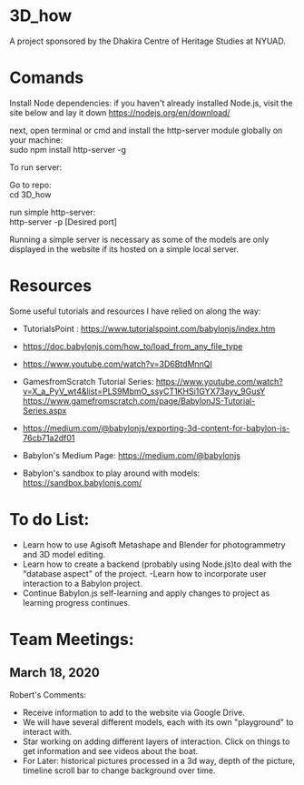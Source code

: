 # 3D_how
A project sponsored by the Dhakira Centre of Heritage Studies at NYUAD.


# Comands 
Install Node dependencies:
if you haven't already installed Node.js, visit the site below and lay it down
https://nodejs.org/en/download/

next, open terminal or cmd and install the http-server module globally on your machine:   
sudo npm install http-server -g

To run server:

Go to repo:    
cd 3D_how

run simple http-server:   
http-server -p [Desired port]

Running a simple server is necessary as some of the models are only displayed in the website if its hosted on a simple local server. 

# Resources 
Some useful tutorials and resources I have relied on along the way:
- TutorialsPoint : https://www.tutorialspoint.com/babylonjs/index.htm

- https://doc.babylonjs.com/how_to/load_from_any_file_type
- https://www.youtube.com/watch?v=3D6BtdMnnQI
- GamesfromScratch Tutorial Series:  https://www.youtube.com/watch?v=X_a_PyV_wt4&list=PLS9MbmO_ssyCT1KHSi1GYX73ayv_9GusY    
https://www.gamefromscratch.com/page/BabylonJS-Tutorial-Series.aspx
- https://medium.com/@babylonjs/exporting-3d-content-for-babylon-js-76cb71a2df01
- Babylon's Medium Page: https://medium.com/@babylonjs
- Babylon's sandbox to play around with models: https://sandbox.babylonjs.com/


# To do List:

- Learn how to use Agisoft Metashape and Blender for photogrammetry and 3D model editing.
- Learn how to create a backend (probably using Node.js)to deal with the "database aspect" of the project.
-Learn how to incorporate user interaction to a Babylon project.
- Continue Babylon.js self-learning and apply changes to project as learning progress continues. 

# Team Meetings:

## March 18, 2020
Robert's Comments:     
- Receive information to add to the website via Google Drive.
- We will have several different models, each with its own "playground" to interact with.
- Star working on adding different layers of interaction. Click on things to get information and see videos about the boat. 
- For Later: historical pictures processed in a 3d way, depth of the picture, timeline scroll bar to change background over time. 



